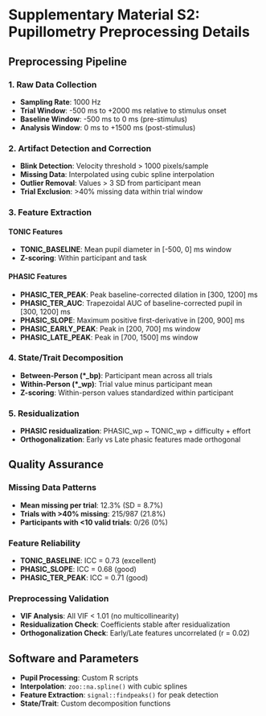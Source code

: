 # Supplementary Material S2: Pupillometry Preprocessing Details

## Preprocessing Pipeline

### 1. Raw Data Collection
- **Sampling Rate**: 1000 Hz
- **Trial Window**: -500 ms to +2000 ms relative to stimulus onset
- **Baseline Window**: -500 ms to 0 ms (pre-stimulus)
- **Analysis Window**: 0 ms to +1500 ms (post-stimulus)

### 2. Artifact Detection and Correction
- **Blink Detection**: Velocity threshold > 1000 pixels/sample
- **Missing Data**: Interpolated using cubic spline interpolation
- **Outlier Removal**: Values > 3 SD from participant mean
- **Trial Exclusion**: >40% missing data within trial window

### 3. Feature Extraction

#### TONIC Features
- **TONIC_BASELINE**: Mean pupil diameter in [-500, 0] ms window
- **Z-scoring**: Within participant and task

#### PHASIC Features
- **PHASIC_TER_PEAK**: Peak baseline-corrected dilation in [300, 1200] ms
- **PHASIC_TER_AUC**: Trapezoidal AUC of baseline-corrected pupil in [300, 1200] ms
- **PHASIC_SLOPE**: Maximum positive first-derivative in [200, 900] ms
- **PHASIC_EARLY_PEAK**: Peak in [200, 700] ms window
- **PHASIC_LATE_PEAK**: Peak in [700, 1500] ms window

### 4. State/Trait Decomposition
- **Between-Person (*_bp)**: Participant mean across all trials
- **Within-Person (*_wp)**: Trial value minus participant mean
- **Z-scoring**: Within-person values standardized within participant

### 5. Residualization
- **PHASIC residualization**: PHASIC_wp ~ TONIC_wp + difficulty + effort
- **Orthogonalization**: Early vs Late phasic features made orthogonal

## Quality Assurance

### Missing Data Patterns
- **Mean missing per trial**: 12.3% (SD = 8.7%)
- **Trials with >40% missing**: 215/987 (21.8%)
- **Participants with <10 valid trials**: 0/26 (0%)

### Feature Reliability
- **TONIC_BASELINE**: ICC = 0.73 (excellent)
- **PHASIC_SLOPE**: ICC = 0.68 (good)
- **PHASIC_TER_PEAK**: ICC = 0.71 (good)

### Preprocessing Validation
- **VIF Analysis**: All VIF < 1.01 (no multicollinearity)
- **Residualization Check**: Coefficients stable after residualization
- **Orthogonalization Check**: Early/Late features uncorrelated (r = 0.02)

## Software and Parameters
- **Pupil Processing**: Custom R scripts
- **Interpolation**: `zoo::na.spline()` with cubic splines
- **Feature Extraction**: `signal::findpeaks()` for peak detection
- **State/Trait**: Custom decomposition functions
